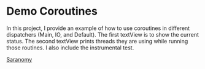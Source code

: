 # Demo Coroutines
In this project, I provide an example of how to use coroutines in different dispatchers (Main, IO, and Default). The first textView is to show the current status. The second textView prints threads they are using while running those routines. I also include the instrumental test.

[Saranomy](https://twitter.com/Saranomy)
